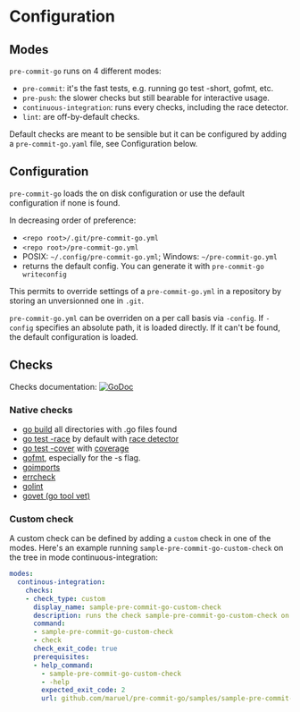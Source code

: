 Configuration
=============

Modes
-----

`pre-commit-go` runs on 4 different modes:

  * `pre-commit`: it's the fast tests, e.g. running go test -short, gofmt, etc.
  * `pre-push`: the slower checks but still bearable for interactive usage.
  * `continuous-integration`: runs every checks, including the race detector.
  * `lint`: are off-by-default checks.

Default checks are meant to be sensible but it can be configured by adding a
`pre-commit-go.yaml` file, see Configuration below.


Configuration
-------------

`pre-commit-go` loads the on disk configuration or use the default configuration
if none is found.

In decreasing order of preference:
  - `<repo root>/.git/pre-commit-go.yml`
  - `<repo root>/pre-commit-go.yml`
  - POSIX: `~/.config/pre-commit-go.yml`; Windows: `~/pre-commit-go.yml`
  - returns the default config. You can generate it with `pre-commit-go writeconfig`

This permits to override settings of a `pre-commit-go.yml` in a repository by
storing an unversionned one in `.git`.

`pre-commit-go.yml` can be overriden on a per call basis via `-config`. If
`-config` specifies an absolute path, it is loaded directly. If it can't be
found, the default configuration is loaded.


Checks
------

Checks documentation:
[![GoDoc](https://godoc.org/github.com/maruel/pre-commit-go/checks/definitions?status.svg)](https://godoc.org/github.com/maruel/pre-commit-go/checks/definitions)


### Native checks

  * [go build](https://golang.org/pkg/go/build/) all directories with .go files
    found
  * [go test -race](https://golang.org/pkg/testing/) by default with [race
    detector](https://blog.golang.org/race-detector)
  * [go test -cover](https://golang.org/pkg/testing/) with
    [coverage](https://blog.golang.org/cover)
  * [gofmt](https://golang.org/cmd/gofmt/), especially for the -s flag.
  * [goimports](https://golang.org/x/tools/cmd/goimports)
  * [errcheck](https://github.com/kisielk/errcheck)
  * [golint](https://github.com/golang/lint)
  * [govet (go tool vet)](https://golang.org/x/tools/cmd/vet)


### Custom check

A custom check can be defined by adding a `custom` check in one of the modes.
Here's an example running `sample-pre-commit-go-custom-check` on the tree in
mode continuous-integration:

```yaml
modes:
  continous-integration:
    checks:
    - check_type: custom
      display_name: sample-pre-commit-go-custom-check
      description: runs the check sample-pre-commit-go-custom-check on this repository
      command:
      - sample-pre-commit-go-custom-check
      - check
      check_exit_code: true
      prerequisites:
      - help_command:
        - sample-pre-commit-go-custom-check
        - -help
        expected_exit_code: 2
        url: github.com/maruel/pre-commit-go/samples/sample-pre-commit-go-custom-check
```
